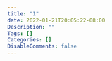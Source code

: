 ```yaml
---
title: "1"
date: 2022-01-21T20:05:22-08:00
Description: ""
Tags: []
Categories: []
DisableComments: false
---
```

